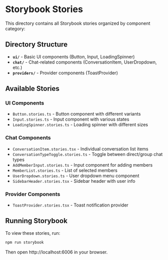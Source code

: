 # Storybook Stories

This directory contains all Storybook stories organized by component category:

## Directory Structure

- **`ui/`** - Basic UI components (Button, Input, LoadingSpinner)
- **`chat/`** - Chat-related components (ConversationItem, UserDropdown, etc.)
- **`providers/`** - Provider components (ToastProvider)

## Available Stories

### UI Components
- `Button.stories.ts` - Button component with different variants
- `Input.stories.ts` - Input component with various states
- `LoadingSpinner.stories.ts` - Loading spinner with different sizes

### Chat Components
- `ConversationItem.stories.tsx` - Individual conversation list items
- `ConversationTypeToggle.stories.ts` - Toggle between direct/group chat types
- `AddMemberInput.stories.ts` - Input component for adding members
- `MemberList.stories.ts` - List of selected members
- `UserDropdown.stories.ts` - User dropdown menu component
- `SidebarHeader.stories.tsx` - Sidebar header with user info

### Provider Components
- `ToastProvider.stories.tsx` - Toast notification provider

## Running Storybook

To view these stories, run:

```bash
npm run storybook
```

Then open http://localhost:6006 in your browser.